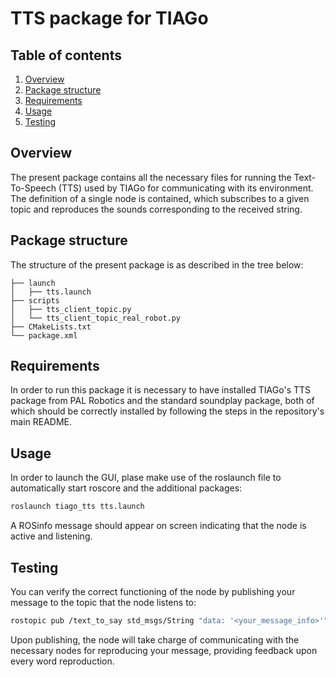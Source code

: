 # TTS package for TIAGo

## Table of contents

1. [Overview](#overview)
2. [Package structure](#package-structure) 
3. [Requirements](#requirements)
4. [Usage](#usage)
5. [Testing](#testing)

## Overview

The present package contains all the necessary files for running the Text-To-Speech (TTS) used by TIAGo for communicating with its environment. The definition of a single node is contained, which subscribes to a given topic and reproduces the sounds corresponding to the received string.

## Package structure

The structure of the present package is as described in the tree below:

```
├── launch
│   ├── tts.launch
├── scripts
│   ├── tts_client_topic.py
│   └── tts_client_topic_real_robot.py
├── CMakeLists.txt
└── package.xml
```

## Requirements

In order to run this package it is necessary to have installed TIAGo's TTS package from PAL Robotics and the standard soundplay package, both of which should be correctly installed by following the steps in the repository's main README.

## Usage

In order to launch the GUI, plase make use of the roslaunch file to automatically start roscore and the additional packages:

```bash
roslaunch tiago_tts tts.launch
```
A ROSinfo message should appear on screen indicating that the node is active and listening.

## Testing

You can verify the correct functioning of the node by publishing your message to the topic that the node listens to:

```bash
rostopic pub /text_to_say std_msgs/String "data: '<your_message_info>'"
```

Upon publishing, the node will take charge of communicating with the necessary nodes for reproducing your message, providing feedback upon every word reproduction.
